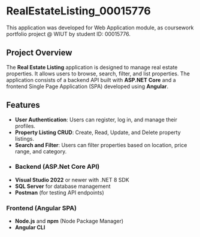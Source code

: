 # RealEstateListing_00015776
This application was developed for Web Application module, as coursework portfolio project @ WIUT by student ID: 00015776.
## Project Overview
The **Real Estate Listing** application is designed to manage real estate properties. It allows users to browse, search, filter, and list properties. The application consists of a backend API built with **ASP.NET Core** and a frontend Single Page Application (SPA) developed using **Angular**.
## Features
- **User Authentication**: Users can register, log in, and manage their profiles.
- **Property Listing CRUD**: Create, Read, Update, and Delete property listings.
- **Search and Filter**: Users can filter properties based on location, price range, and category.
- ### Backend (ASP.Net Core API)
- **Visual Studio 2022** or newer with .NET 8 SDK
- **SQL Server** for database management
- **Postman** (for testing API endpoints)

### Frontend (Angular SPA)
- **Node.js** and **npm** (Node Package Manager)
- **Angular CLI**
